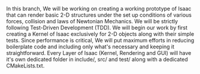 In this branch, We will be working on creating a working prototype of Isaac that can render basic
2-D structures under the set up conditions of various forces, collision and laws of Newtonian Mechanics.
We will be strictly following Test-Driven Development (TDD).
We will begin our work by first creating a Kernel of Isaac exclusively for 2-D objects along with
their simple tests.
Since performance is critical, We will put maximum efforts in reducing
boilerplate code and including only what's necessary and keeping it straightforward.
Every Layer of Isaac (Kernel, Rendering and GUI) will have it's own dedicated folder in include/,  src/ and test/ along with a dedicated CMakeLists.txt. 